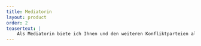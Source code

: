 ```yaml
---
title: Mediatorin
layout: product
order: 2
teasertext: |
    Als Mediatorin biete ich Ihnen und den weiteren Konfliktparteien allparteilich meine Leistungen im Rahmen des Mediationsgesetzes an. Die Mediation ist ein vertrauliches und strukturiertes Verfahren, bei dem die beteiligten Parteien mithilfe des Mediators freiwillig und eigenverantwortlich eine einvernehmliche Beilegung ihres Konflikts anstreben. Die erzielte Einigung kann in einer Abschlussvereinbarung dokumentiert werden. Ein konstruktiv und eigenverantwortlich erarbeitetes Ergebnis führt bei Konfliktparteien eher zu einer gelösten Haltung als ein Kompromiss oder ein Vergleich. Im Rahmen einer ersten Kontaktaufnahme werde ich die freiwillige Teilnahme der beteiligten Konfliktparteien erfragen und mit allen gemeinsam den Verlauf des gesetzlich vorgegebenen Mediationsverfahrens erläutern und abstimmen. 
---
```

